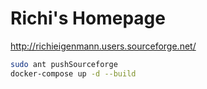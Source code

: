 # Richi's Homepage

http://richieigenmann.users.sourceforge.net/

```bash
sudo ant pushSourceforge
docker-compose up -d --build
```
